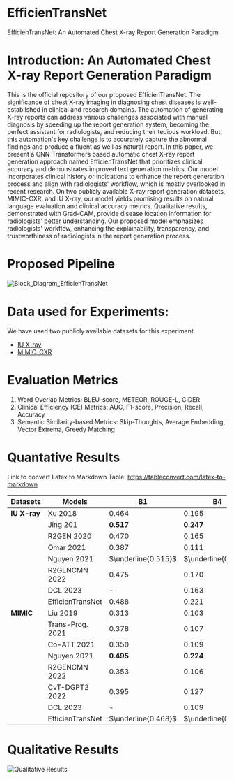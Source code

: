 # EfficienTransNet
EfficienTransNet: An Automated Chest X-ray Report Generation Paradigm

# Introduction: An Automated Chest X-ray Report Generation Paradigm
This is the official repository of our proposed EfficienTransNet. The significance of chest X-ray imaging in diagnosing chest diseases is well-established in clinical and research domains. The automation of generating X-ray reports can address various challenges associated with manual diagnosis by speeding up the report generation system, becoming the perfect assistant for radiologists, and reducing their tedious workload. But, this automation's key challenge is to accurately capture the abnormal findings and produce a fluent as well as natural report. In this paper, we present a CNN-Transformers based automatic chest X-ray report generation approach named EfficienTransNet that prioritizes clinical accuracy and demonstrates improved text generation metrics. Our model incorporates clinical history or indications to enhance the report generation process and align with radiologists' workflow, which is mostly overlooked in recent research. On two publicly available X-ray report generation datasets, MIMIC-CXR, and IU X-ray, our model yields promising results on natural language evaluation and clinical accuracy metrics. Qualitative results, demonstrated with Grad-CAM, provide disease location information for radiologists' better understanding. Our proposed model emphasizes radiologists' workflow, enhancing the explainability, transparency, and trustworthiness of radiologists in the report generation process. 

# Proposed Pipeline
![Block_Diagram_EfficienTransNet](https://github.com/Chayaneee/EfficienTransNet/assets/54748679/66bce3f4-0ffe-468c-8124-cbe73ffd5f21)


# Data used for Experiments: 

We have used two publicly available datasets for this experiment.
  - [IU X-ray](https://openi.nlm.nih.gov/)
  - [MIMIC-CXR](https://physionet.org/content/mimiciii-demo/1.4/)

# Evaluation Metrics 
1. Word Overlap Metrics: BLEU-score, METEOR, ROUGE-L, CIDER
2. Clinical Efficiency (CE) Metrics: AUC, F1-score, Precision, Recall, Accuracy
3. Semantic Similarity-based Metrics: Skip-Thoughts, Average Embedding, Vector Extrema, Greedy Matching

# Quantative Results
Link to convert Latex to Markdown Table: https://tableconvert.com/latex-to-markdown

| $\textbf{Datasets}$               | $\textbf{Models}$                                      | $\textbf{B1}$         | $\textbf{B4}$         | $\textbf{MTR}$        | $\textbf{R-L}$        | $\textbf{CDr}$        | $\textbf{FS}$       | $\textbf{PR}$       | $\textbf{RE}$       | $\textbf{ACC}$     | $\textbf{AUC}$      |
|---------------------------------|------------------------------------------------------|---------------------|---------------------|---------------------|---------------------|---------------------|-------------------|-------------------|-------------------|-------------------|-------------------|
|       $\textbf{IU X-ray}$                           | Xu 2018                  | $0.464$             | $0.195$             | $\textbf{0.274}$    | $0.366$             | $-$                 | $-$               | $-$               | $-$               | $-$               | $-$               |
|                                 | Jing 201           | $\textbf{0.517}$    | $\textbf{0.247}$    | $0.217$             | $\textbf{0.447}$    | $\underline{0.327}$ | $-$               | $-$               | $-$               | $-$               | $-$               |
|                                 | R2GEN 2020                | $0.470$             | $0.165$             | $0.187$             | $0.371$             | $-$                 | $-$               | $-$               | $-$               | $-$               | $-$               |
|                                 | Omar 2021            | $0.387$             | $0.111$             | $0.164$             | $0.289$             | $0.257$             | $-$               | $-$               | $-$               | $-$               | $-$               |
|                                 | Nguyen 2021               | $\underline{0.515}$ | $\underline{0.235}$ | $\underline{0.219}$ | $\underline{0.436}$ | $-$                 | $\underline{0.626}$ | $\underline{0.604}$ | $\textbf{0.649}$    | $\underline{0.937}$ | $\textbf{0.877}$    |
|                                 | R2GENCMN 2022                  | $0.475$             | $0.170$             | $0.191$             | $0.375$             | $-$                 | $-$               | $-$               | $-$               | $-$               | $-$               |
|                                 | DCL 2023                       | $-$                 | $0.163$             | $0.193$             | $0.383$             | $0.586$             | $-$               | $-$               | $-$               | $-$               | $-$               |
|                                 | EfficienTransNet                                     | $0.488$             | $0.221$             | $0.206$             | $0.424$             | $\textbf{0.691}$    | $\textbf{0.639}$    | $\textbf{0.647}$    | $\underline{0.631}$ | $\textbf{0.942}$    | $\underline{0.859}$ |
|$\textbf{MIMIC}$ | Liu 2019                    | 0.313               | 0.103               | -                   | 0.306               | -                   | -                 | 0.309             | 0.134             | $\underline{0.867}$ | -                 |
|                                 | Trans-Prog. 2021 | 0.378               | 0.107               | 0.145               | 0.272               | --                  | 0.308             | 0.240             | $\textbf{0.428}$    | -                 | -                 |
|                                 | Co-ATT 2021         | 0.350               | 0.109               | 0.151               | 0.283               | -                   | 0.303             | 0.352             | 0.298             | -                 | -                 |
|                                 | Nguyen 2021              | $\textbf{0.495}$      | $\textbf{0.224}$      | $\textbf{0.222}$      | $\textbf{0.390}$      | -                   | $\textbf{0.412}$    | $\underline{0.432}$ | $\underline{0.418}$ | $\textbf{0.887}$    | $\textbf{0.784}$    |
|                                 | R2GENCMN 2022                   | 0.353               | 0.106               | 0.142               | 0.278               | -                   | 0.278             | 0.334             | 0.275             | -                 | -                 |
|                                 | CvT-DGPT2 2022          | 0.395               | 0.127               | 0.155               | 0.288               | $\textbf{0.379}$      | $\underline{0.390}$ | 0.365             | $\underline{0.418}$ | -                 | -                 |
|                                 | DCL 2023                       | -                   | 0.109               | 0.150               | 0.284               | 0.281               | 0.373             | $\textbf{0.471}$    | 0.352             | -                 | -                 |
|                                 | EfficienTransNet                                     | $\underline{0.468}$   | $\underline{0.195}$   | $\underline{0.199}$   | $\underline{0.363}$   | $\underline{0.359}$   | 0.371             | 0.369             | 0.405             | 0.852             | $\underline{0.676}$ |


# Qualitative Results
![Qualitative Results](https://github.com/Chayaneee/EfficienTransNet/assets/54748679/3225b871-b953-4a25-8ae7-d8f60213ecf3)
